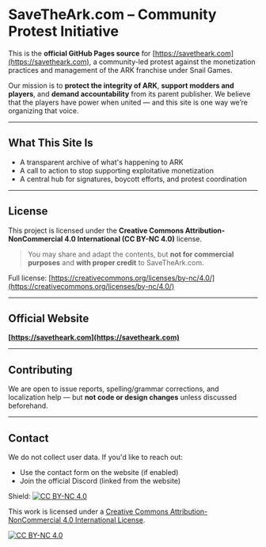 # SaveTheArk.com – Community Protest Initiative

This is the **official GitHub Pages source** for [https://savetheark.com](https://savetheark.com), a community-led protest against the monetization practices and management of the ARK franchise under Snail Games.

Our mission is to **protect the integrity of ARK**, **support modders and players**, and **demand accountability** from its parent publisher. We believe that the players have power when united — and this site is one way we’re organizing that voice.

---

## What This Site Is

- A transparent archive of what's happening to ARK
- A call to action to stop supporting exploitative monetization
- A central hub for signatures, boycott efforts, and protest coordination

---

## License

This project is licensed under the **Creative Commons Attribution-NonCommercial 4.0 International (CC BY-NC 4.0)** license.

> You may share and adapt the contents, but **not for commercial purposes** and **with proper credit** to SaveTheArk.com.

Full license: [https://creativecommons.org/licenses/by-nc/4.0/](https://creativecommons.org/licenses/by-nc/4.0/)

---

## Official Website

**[https://savetheark.com](https://savetheark.com)**

---

## Contributing

We are open to issue reports, spelling/grammar corrections, and localization help — but **not code or design changes** unless discussed beforehand.

---

##  Contact

We do not collect user data. If you'd like to reach out:
- Use the contact form on the website (if enabled)
- Join the official Discord (linked from the website)

Shield: [![CC BY-NC 4.0][cc-by-nc-shield]][cc-by-nc]

This work is licensed under a
[Creative Commons Attribution-NonCommercial 4.0 International License][cc-by-nc].

[![CC BY-NC 4.0][cc-by-nc-image]][cc-by-nc]

[cc-by-nc]: https://creativecommons.org/licenses/by-nc/4.0/
[cc-by-nc-image]: https://licensebuttons.net/l/by-nc/4.0/88x31.png
[cc-by-nc-shield]: https://img.shields.io/badge/License-CC%20BY--NC%204.0-lightgrey.svg
